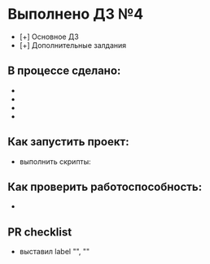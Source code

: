 # Выполнено ДЗ №4
 - [+] Основное ДЗ
 - [+] Дополнительные залдания
## В процессе сделано:
 -
 -
 -
 -
## Как запустить проект:
 - выполнить скрипты:

## Как проверить работоспособность:
 -

## PR checklist
 - выставил label "", ""


